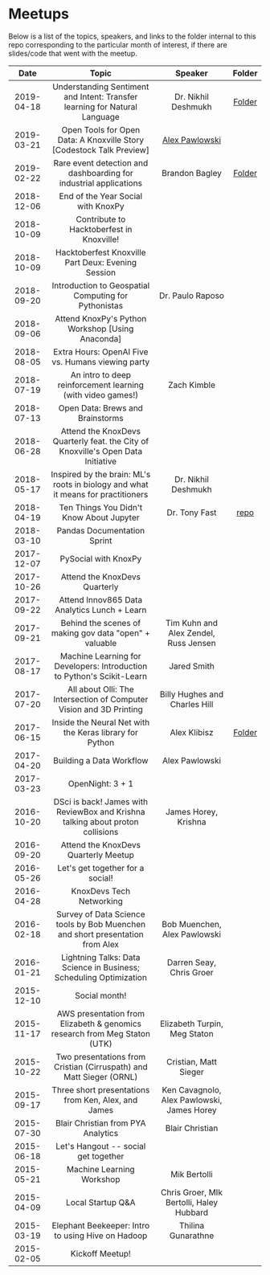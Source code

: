 # Meetups
Below is a list of the topics, speakers, and links to the folder internal to this repo corresponding to the particular month of interest, if there are slides/code that went with the meetup.

|    Date    |                            Topic                             |                      Speaker                       |                 Folder                  |
| :--------: | :----------------------------------------------------------: | :------------------------------------------------: | :-------------------------------------: |
| 2019-04-18 | Understanding Sentiment and Intent: Transfer learning for Natural Language |                Dr. Nikhil Deshmukh                 |           [Folder](/2019_04)            |
| 2019-03-21 | Open Tools for Open Data: A Knoxville Story [Codestock Talk Preview] | [Alex Pawlowski](https://github.com/alexpawlowski) |                                         |
| 2019-02-22 | Rare event detection and dashboarding for industrial applications |                   Brandon Bagley                   |           [Folder](/2019_02)            |
| 2018-12-06 |              End of the Year Social with KnoxPy              |                                                    |                                         |
| 2018-10-09 |          Contribute to Hacktoberfest in Knoxville!           |                                                    |                                         |
| 2018-10-09 |      Hacktoberfest Knoxville Part Deux: Evening Session      |                                                    |                                         |
| 2018-09-20 |     Introduction to Geospatial Computing for Pythonistas     |                  Dr. Paulo Raposo                  |                                         |
| 2018-09-06 |       Attend KnoxPy's Python Workshop [Using Anaconda]       |                                                    |                                         |
| 2018-08-05 |      Extra Hours: OpenAI Five vs. Humans viewing party       |                                                    |                                         |
| 2018-07-19 | An intro to deep reinforcement learning (with video games!)  |                    Zach Kimble                     |                                         |
| 2018-07-13 |               Open Data: Brews and Brainstorms               |                                                    |                                         |
| 2018-06-28 | Attend the KnoxDevs Quarterly feat. the City of Knoxville's Open Data Initiative |                                                    |                                         |
| 2018-05-17 | Inspired by the brain: ML's roots in biology and what it means for practitioners |                Dr. Nikhil Deshmukh                 |                                         |
| 2018-04-19 |           Ten Things You Didn't Know About Jupyter           |                   Dr. Tony Fast                    | [repo](https://github.com/tonyfast/ten) |
| 2018-03-10 |                 Pandas Documentation Sprint                  |                                                    |                                         |
| 2017-12-07 |                     PySocial with KnoxPy                     |                                                    |                                         |
| 2017-10-26 |                Attend the KnoxDevs Quarterly                 |                                                    |                                         |
| 2017-09-22 |         Attend Innov865 Data Analytics Lunch + Learn         |                                                    |                                         |
| 2017-09-21 |    Behind the scenes of making gov data "open" + valuable    |       Tim Kuhn and Alex Zendel, Russ Jensen        |                                         |
| 2017-08-17 | Machine Learning for Developers: Introduction to Python's Scikit-Learn |                    Jared Smith                     |                                         |
| 2017-07-20 | All about Olli: The Intersection of Computer Vision and 3D Printing |           Billy Hughes and Charles Hill            |                                         |
| 2017-06-15 |   Inside the Neural Net with the Keras library for Python    |                    Alex Klibisz                    |           [Folder](/2017_06)            |
| 2017-04-20 |                   Building a Data Workflow                   |                   Alex Pawlowski                   |                                         |
| 2017-03-23 |                       OpenNight: 3 + 1                       |                                                    |                                         |
| 2016-10-20 | DSci is back! James with ReviewBox and Krishna talking about proton collisions |                James Horey, Krishna                |                                         |
| 2016-09-20 |             Attend the KnoxDevs Quarterly Meetup             |                                                    |                                         |
| 2016-05-26 |               Let's get together for a social!               |                                                    |                                         |
| 2016-04-28 |                   KnoxDevs Tech Networking                   |                                                    |                                         |
| 2016-02-18 | Survey of Data Science tools by Bob Muenchen and short presentation from Alex |            Bob Muenchen, Alex Pawlowski            |                                         |
| 2016-01-21 | Lightning Talks: Data Science in Business; Scheduling Optimization |              Darren Seay, Chris Groer              |                                         |
| 2015-12-10 |                        Social month!                         |                                                    |                                         |
| 2015-11-17 | AWS presentation from Elizabeth & genomics research from Meg Staton (UTK) |            Elizabeth Turpin, Meg Staton            |                                         |
| 2015-10-22 | Two presentations from Cristian (Cirruspath) and Matt Sieger (ORNL) |               Cristian, Matt Sieger                |                                         |
| 2015-09-17 |     Three short presentations from Ken, Alex, and James      |     Ken Cavagnolo, Alex Pawlowski, James Horey     |                                         |
| 2015-07-30 |              Blair Christian from PYA Analytics              |                  Blair Christian                   |                                         |
| 2015-06-18 |             Let's Hangout -- social get together             |                                                    |                                         |
| 2015-05-21 |                  Machine Learning Workshop                   |                    Mik Bertolli                    |                                         |
| 2015-04-09 |                      Local Startup Q&A                       |      Chris Groer, MIk Bertolli, Haley Hubbard      |                                         |
| 2015-03-19 |      Elephant Beekeeper: Intro to using Hive on Hadoop       |                 Thilina Gunarathne                 |                                         |
| 2015-02-05 |                       Kickoff Meetup!                        |                                                    |                                         |

